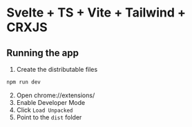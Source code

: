 # Svelte + TS + Vite + Tailwind + CRXJS

## Running the app
1. Create the distributable files
```bash
npm run dev
```
2. Open chrome://extensions/
3. Enable Developer Mode
4. Click `Load Unpacked`
5. Point to the `dist` folder
